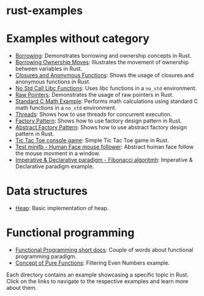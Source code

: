 # rust-examples

# Examples without category

- [Borrowing](./borrowing): Demonstrates borrowing and ownership concepts in Rust.
- [Borrowing Ownership Moves](./borrowing_ownership_moves): Illustrates the movement of ownership between variables in Rust.
- [Closures and Anonymous Functions](./closures_anonymous_functions): Shows the usage of closures and anonymous functions in Rust.
- [No Std Call Libc Functions](./no_std_call_libc_functions): Uses libc functions in a `no_std` environment.
- [Raw Pointers](./raw_pointers): Demonstrates the usage of raw pointers in Rust.
- [Standard C Math Example](./standard_c_math_example): Performs math calculations using standard C math functions in a `no_std` environment.
- [Threads](./threads): Shows how to use threads for concurrent execution.
- [Factory Pattern](./factory-pattern): Shows how to use factory design pattern in Rust.
- [Abstract Factory Pattern](./abstract-factory-pattern): Shows how to use abstract factory design pattern in Rust.
- [Tic Tac Toe console game](./tic-tac-toe): Simple Tic Tac Toe game in Rust.
- [Test minifb - Human Face mouse follower](./test-minifb): Abstract human face follow the mouse movment in a window.
- [Imperative & Declarative paradigm - Fibonacci algoritmh](./fibonacci): Imperative & Declarative paradigm example.

# Data structures
- [Heap](./data-structures/heap): Basic implementation of heap.


# Functional programming
- [Functional Programming short docs](./functional_programming): Couple of words about functional programming paradigm.
- [Concept of Pure Functions](./functional_programming/pure-function-basic): Filtering Even Numbers example.


Each directory contains an example showcasing a specific topic in Rust. Click on the links to navigate to the respective examples and learn more about them.